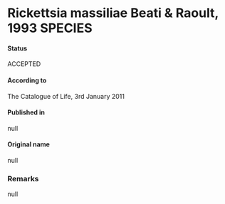 # Rickettsia massiliae Beati & Raoult, 1993 SPECIES

#### Status
ACCEPTED

#### According to
The Catalogue of Life, 3rd January 2011

#### Published in
null

#### Original name
null

### Remarks
null